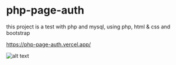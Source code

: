 # php-page-auth
this project is a test with php and mysql, using php, html &amp; css and bootstrap

https://php-page-auth.vercel.app/

![alt text](https://github.com/MateusArenas/php-page-auth/blob/main/show.gif "Logo Title Text 1")
